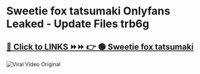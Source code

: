 
 # Sweetie fox tatsumaki Onlyfans Leaked - Update Files trb6g

## <h2><a href="https://clipsfans.com/Sweetie_fox_tatsumaki&ref=git">🔗 Click to LINKS ⏩⏩ 👉 🟢 Sweetie fox tatsumaki </a></h2>

<a href="https://clipsfans.com/Sweetie_fox_tatsumaki&ref=git" rel="nofollow" data-target="animated-image.originalLink"><img src="https://i.ibb.co.com/xMMVF88/686577567.gif" alt="Viral Video Original" style="max-width: 100%; display: inline-block;" data-target="animated-image.originalImage"></a>

